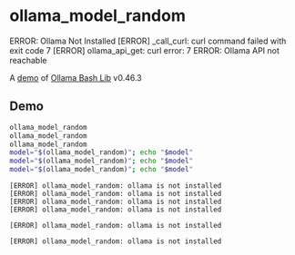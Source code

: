 # ollama_model_random
ERROR: Ollama Not Installed
[ERROR] _call_curl: curl command failed with exit code 7
[ERROR] ollama_api_get: curl error: 7
ERROR: Ollama API not reachable

A [demo](../README.md#demos) of [Ollama Bash Lib](https://github.com/attogram/ollama-bash-lib) v0.46.3

## Demo

```bash
ollama_model_random
ollama_model_random
ollama_model_random
model="$(ollama_model_random)"; echo "$model"
model="$(ollama_model_random)"; echo "$model"
model="$(ollama_model_random)"; echo "$model"
```
```
[ERROR] ollama_model_random: ollama is not installed
[ERROR] ollama_model_random: ollama is not installed
[ERROR] ollama_model_random: ollama is not installed
[ERROR] ollama_model_random: ollama is not installed

[ERROR] ollama_model_random: ollama is not installed

[ERROR] ollama_model_random: ollama is not installed

```
